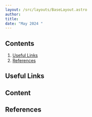 ```yaml
---
layout: /src/layouts/BaseLayout.astro
author: 
title: 
date: "May 2024 "
---
```


## Contents
1. [Useful Links](#useful-links)
1. [References](#references)

## Useful Links

## Content

## References
[^1]: [Example](https://example.com)
